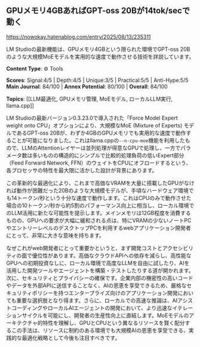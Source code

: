 ## GPUメモリ4GBあればGPT-oss 20Bが14tok/secで動く

https://nowokay.hatenablog.com/entry/2025/08/13/235311

LM Studioの最新機能は、GPUメモリ4GBという限られた環境でGPT-oss 20Bのような大規模MoEモデルを実用的な速度で動作させる技術を詳説しています。

**Content Type**: ⚙️ Tools

**Scores**: Signal:4/5 | Depth:4/5 | Unique:3/5 | Practical:5/5 | Anti-Hype:5/5
**Main Journal**: 84/100 | **Annex Potential**: 80/100 | **Overall**: 84/100

**Topics**: [[LLM最適化, GPUメモリ管理, MoEモデル, ローカルLLM実行, llama.cpp]]

LM Studioの最新バージョン0.3.23.0で導入された「Force Model Expert weight onto CPU」オプションにより、大規模なMoE (Mixture of Experts) モデルであるGPT-oss 20Bが、わずか4GBのGPUメモリでも実用的な速度で動作することが可能になりました。これはllama.cppの`--n-cpu-moe`機能を利用したもので、LLMのAttentionレイヤーは並列処理が得意なGPUで処理し、一方でパラメータ数は多いものの構造的にシンプルで比較的処理負荷の低いExpert部分（Feed Forward Network, FFN）のウェイトをCPUにオフロードするという、各プロセッサの特性を最大限に活かした設計が背景にあります。

この革新的な最適化により、これまで高価なVRAMを大量に搭載したGPUがなければ動作が困難だった20Bのような大規模モデルが、手頃なハードウェア環境でも14トークン/秒という十分な速度で動作します。これはCPUのみで動作させた場合の10トークン/秒から約5割のパフォーマンス向上に相当し、ローカル環境でのLLM活用に新たな可能性を提示します。メインメモリは12GB程度を消費するものの、GPUへの要求が大幅に緩和される点は、特にVRAMの少ないノートPCやエントリーレベルのデスクトップPCを利用するwebアプリケーション開発者にとって、非常に大きな意味を持ちます。

なぜこれがweb開発者にとって重要かというと、まず開発コストとアクセシビリティの面で優位性があります。高価なクラウドAPIへの依存を減らし、高性能なGPUへの初期投資なしに、ローカル環境で高度なLLMを自由に試したり、AIを活用した開発ツールやエージェントを構築・テストしたりする道が開かれます。次に、セキュリティとプライバシーの確保です。企業内部の機密性の高いコードやデータを外部APIに送信することなく、AIの恩恵を享受できるため、厳格なセキュリティポリシーを持つエンタープライズ向けのアプリケーション開発においても重要な選択肢となり得ます。さらに、ローカルでの高速な推論は、AIアシストコーディングやローカルAIエージェントの開発において、より迅速なイテレーションサイクルを可能にし、開発者の生産性向上に直結します。MoEモデルのアーキテクチャ的特性を理解し、GPUとCPUという異なるリソースを賢く配分するこの手法は、リソースに制約のある環境でも大規模AIの恩恵を享受できる、実践的な最適化戦略として今後も注目すべきです。